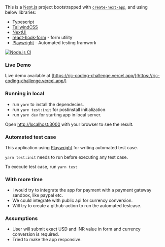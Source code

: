 This is a [Next.js](https://nextjs.org/) project bootstrapped with [`create-next-app`](https://github.com/vercel/next.js/tree/canary/packages/create-next-app), and using below libraries:

- Typescript
- [TailwindCSS](https://tailwindcss.com/)
- [NextUI](https://nextui.org/)
- [react-hook-form](https://www.react-hook-form.com/) - form utility
- [Playwright](https://playwright.dev/) - Automated testing framwork

[![Node.js CI](https://github.com/chandrakantap/rjc-coding-challenge/actions/workflows/node.js.yml/badge.svg?branch=main)](https://github.com/chandrakantap/rjc-coding-challenge/actions/workflows/node.js.yml)

### Live Demo

Live demo available at [https://rjc-coding-challenge.vercel.app/](https://rjc-coding-challenge.vercel.app/)

### Running in local

- run `yarn` to install the dependecies.
- run `yarn test:init` for postinstall initialization
- run `yarn dev` for starting app in local server.

Open [http://localhost:3000](http://localhost:3000) with your browser to see the result.

### Automated test case

This application using [Playwright](https://playwright.dev/) for writing automated test case.

`yarn test:init` needs to run before executing any test case.

To execute test case, run `yarn test`

### With more time

- I would try to integrate the app for payment with a payment gateway sandbox, like paypal etc.
- We could integrate with public api for currency conversion.
- Will try to create a github-action to run the automated testcase.

### Assumptions

- User will submit exact USD and INR value in form and currency conversion is required.
- Tried to make the app responsive.
